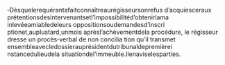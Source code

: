 ‐Dèsquelerequérantafaitconnaîtreaurégisseursonrefus d’acquiesceraux prétentionsdesintervenantsetl’impossibilitéd’obtenirlama inlevéeamiabledeleurs oppositionsoudemandesd’inscri ptionet,auplustard,unmois aprèsl’achèvementdela procédure, le régisseur dresse un procès‐verbal de non concilia tion qu’il transmet ensembleavecledossierauprésidentdutribunaldepremièrei nstancedulieudela situationdel’immeuble.Ilenaviselesparties.